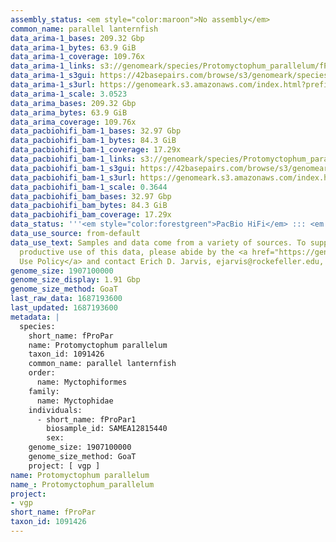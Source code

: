 ```yaml
---
assembly_status: <em style="color:maroon">No assembly</em>
common_name: parallel lanternfish
data_arima-1_bases: 209.32 Gbp
data_arima-1_bytes: 63.9 GiB
data_arima-1_coverage: 109.76x
data_arima-1_links: s3://genomeark/species/Protomyctophum_parallelum/fProPar1/genomic_data/arima/<br>
data_arima-1_s3gui: https://42basepairs.com/browse/s3/genomeark/species/Protomyctophum_parallelum/fProPar1/genomic_data/arima/
data_arima-1_s3url: https://genomeark.s3.amazonaws.com/index.html?prefix=species/Protomyctophum_parallelum/fProPar1/genomic_data/arima/
data_arima-1_scale: 3.0523
data_arima_bases: 209.32 Gbp
data_arima_bytes: 63.9 GiB
data_arima_coverage: 109.76x
data_pacbiohifi_bam-1_bases: 32.97 Gbp
data_pacbiohifi_bam-1_bytes: 84.3 GiB
data_pacbiohifi_bam-1_coverage: 17.29x
data_pacbiohifi_bam-1_links: s3://genomeark/species/Protomyctophum_parallelum/fProPar1/genomic_data/pacbio_hifi/<br>
data_pacbiohifi_bam-1_s3gui: https://42basepairs.com/browse/s3/genomeark/species/Protomyctophum_parallelum/fProPar1/genomic_data/pacbio_hifi/
data_pacbiohifi_bam-1_s3url: https://genomeark.s3.amazonaws.com/index.html?prefix=species/Protomyctophum_parallelum/fProPar1/genomic_data/pacbio_hifi/
data_pacbiohifi_bam-1_scale: 0.3644
data_pacbiohifi_bam_bases: 32.97 Gbp
data_pacbiohifi_bam_bytes: 84.3 GiB
data_pacbiohifi_bam_coverage: 17.29x
data_status: '''<em style="color:forestgreen">PacBio HiFi</em> ::: <em style="color:forestgreen">Arima</em>'''
data_use_source: from-default
data_use_text: Samples and data come from a variety of sources. To support fair and
  productive use of this data, please abide by the <a href="https://genome10k.soe.ucsc.edu/data-use-policies/">Data
  Use Policy</a> and contact Erich D. Jarvis, ejarvis@rockefeller.edu, with any questions.
genome_size: 1907100000
genome_size_display: 1.91 Gbp
genome_size_method: GoaT
last_raw_data: 1687193600
last_updated: 1687193600
metadata: |
  species:
    short_name: fProPar
    name: Protomyctophum parallelum
    taxon_id: 1091426
    common_name: parallel lanternfish
    order:
      name: Myctophiformes
    family:
      name: Myctophidae
    individuals:
      - short_name: fProPar1
        biosample_id: SAMEA12815440
        sex:
    genome_size: 1907100000
    genome_size_method: GoaT
    project: [ vgp ]
name: Protomyctophum parallelum
name_: Protomyctophum_parallelum
project:
- vgp
short_name: fProPar
taxon_id: 1091426
---
```

